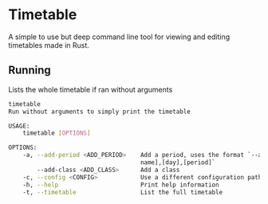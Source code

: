 # Timetable

A simple to use but deep command line tool for viewing and editing timetables made in Rust.

## Running

Lists the whole timetable if ran without arguments

```sh
timetable 
Run without arguments to simply print the timetable

USAGE:
    timetable [OPTIONS]

OPTIONS:
    -a, --add-period <ADD_PERIOD>    Add a period, uses the format `--add-period [class
                                     name],[day],[period]`
        --add-class <ADD_CLASS>      Add a class
    -c, --config <CONFIG>            Use a different configuration path (defaults to ~/.timetable)
    -h, --help                       Print help information
    -t, --timetable                  List the full timetable
```
